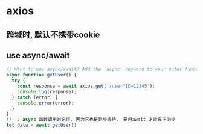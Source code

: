 # axios



## 跨域时, 默认不携带cookie





## use async/await

```js
// Want to use async/await? Add the `async` keyword to your outer function/method.
async function getUser() {
  try {
    const response = await axios.get('/user?ID=12345');
    console.log(response);
  } catch (error) {
    console.error(error);
  }
}
!!! : async 函数调用时记得, 因为它也是异步等待， 要用await,才能真正同步
let data = await getUser()
```